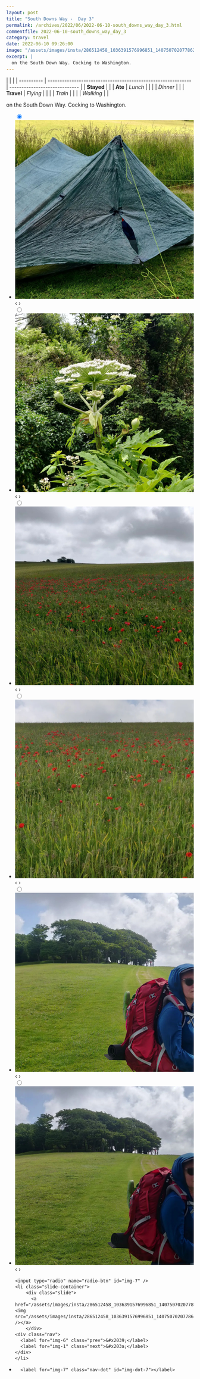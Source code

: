 ```yaml
---
layout: post
title: "South Downs Way -  Day 3"
permalink: /archives/2022/06/2022-06-10-south_downs_way_day_3.html
commentfile: 2022-06-10-south_downs_way_day_3
category: travel
date: 2022-06-10 09:26:00
image: "/assets/images/insta/286512458_1036391576996851_1407507020778623476_n_17994784018474958.webp"
excerpt: |
  on the South Down Way. Cocking to Washington.
---
```


|            |                                                              |
| ---------- | ------------------------------------------------------------ | ----------------------------- |
| **Stayed** |  |
| **Ate**    | _Lunch_                                                      |          |
|            | _Dinner_                                                     |          |
| **Travel** | _Flying_                                                     |          |
|            | _Train_                                                      |          |
|            | _Walking_                                                    |          |


on the South Down Way. Cocking to Washington.


<ul class="slides">
    <input type="radio" name="radio-btn" id="img-1" checked="checked" />
    <li class="slide-container">
        <div class="slide">
          <a href="/assets/images/insta/286881576_134103899247525_3475063200826699154_n_17856074798764236.webp"><img src="/assets/images/insta/286881576_134103899247525_3475063200826699154_n_17856074798764236.webp" /></a>
        </div>
    <div class="nav">
      <label for="img-7" class="prev">&#x2039;</label>
      <label for="img-2" class="next">&#x203a;</label>
    </div>
    </li>
        <input type="radio" name="radio-btn" id="img-2"  />
    <li class="slide-container">
        <div class="slide">
          <a href="/assets/images/insta/286746663_2243450282474685_6117916002128329535_n_17959786993773259.webp"><img src="/assets/images/insta/286746663_2243450282474685_6117916002128329535_n_17959786993773259.webp" /></a>
        </div>
    <div class="nav">
      <label for="img-1" class="prev">&#x2039;</label>
      <label for="img-3" class="next">&#x203a;</label>
    </div>
    </li>
        <input type="radio" name="radio-btn" id="img-3"  />
    <li class="slide-container">
        <div class="slide">
          <a href="/assets/images/insta/287248782_518788973318603_8974408688063534415_n_17997913834458541.webp"><img src="/assets/images/insta/287248782_518788973318603_8974408688063534415_n_17997913834458541.webp" /></a>
        </div>
    <div class="nav">
      <label for="img-2" class="prev">&#x2039;</label>
      <label for="img-4" class="next">&#x203a;</label>
    </div>
    </li>
        <input type="radio" name="radio-btn" id="img-4"  />
    <li class="slide-container">
        <div class="slide">
          <a href="/assets/images/insta/286677825_711492863434211_6678538370246237483_n_18173015116214504.webp"><img src="/assets/images/insta/286677825_711492863434211_6678538370246237483_n_18173015116214504.webp" /></a>
        </div>
    <div class="nav">
      <label for="img-3" class="prev">&#x2039;</label>
      <label for="img-5" class="next">&#x203a;</label>
    </div>
    </li>
        <input type="radio" name="radio-btn" id="img-5"  />
    <li class="slide-container">
        <div class="slide">
          <a href="/assets/images/insta/286594763_406018108118360_6921217325378932760_n_17965335295658903.webp"><img src="/assets/images/insta/286594763_406018108118360_6921217325378932760_n_17965335295658903.webp" /></a>
        </div>
    <div class="nav">
      <label for="img-4" class="prev">&#x2039;</label>
      <label for="img-6" class="next">&#x203a;</label>
    </div>
    </li>
        <input type="radio" name="radio-btn" id="img-6"  />
    <li class="slide-container">
        <div class="slide">
          <a href="/assets/images/insta/286861013_154821303786191_945303746900770174_n_17928696059183093.webp"><img src="/assets/images/insta/286861013_154821303786191_945303746900770174_n_17928696059183093.webp" /></a>
        </div>
    <div class="nav">
      <label for="img-5" class="prev">&#x2039;</label>
      <label for="img-7" class="next">&#x203a;</label>
    </div>
    </li>
    
    <input type="radio" name="radio-btn" id="img-7" />
    <li class="slide-container">
        <div class="slide">
          <a href="/assets/images/insta/286512458_1036391576996851_1407507020778623476_n_17994784018474958.webp"><img src="/assets/images/insta/286512458_1036391576996851_1407507020778623476_n_17994784018474958.webp" /></a>
        </div>
    <div class="nav">
      <label for="img-6" class="prev">&#x2039;</label>
      <label for="img-1" class="next">&#x203a;</label>
    </div>
    </li>
			
<li class="nav-dots">
      <label for="img-1" class="nav-dot" id="img-dot-1"></label>
      <label for="img-2" class="nav-dot" id="img-dot-2"></label>
      <label for="img-3" class="nav-dot" id="img-dot-3"></label>
      <label for="img-4" class="nav-dot" id="img-dot-4"></label>
      <label for="img-5" class="nav-dot" id="img-dot-5"></label>
      <label for="img-6" class="nav-dot" id="img-dot-6"></label>

      <label for="img-7" class="nav-dot" id="img-dot-7"></label>

</li>
</ul>        
             

		